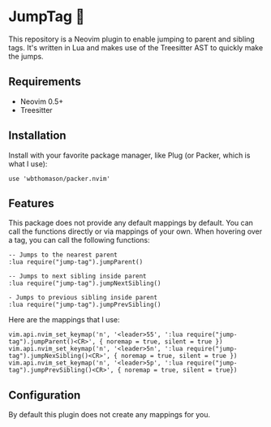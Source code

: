 # JumpTag 🏃

This repository is a Neovim plugin to enable jumping to parent and sibling tags. It's written in Lua and makes use of the Treesitter AST to quickly make the jumps.

## Requirements

- Neovim 0.5+
- Treesitter

## Installation

Install with your favorite package manager, like Plug (or Packer, which is what I use):

```
use 'wbthomason/packer.nvim'
```

## Features

This package does not provide any default mappings by default. You can call the functions directly or via mappings of your own. When hovering over a tag, you can call the following functions:

```
-- Jumps to the nearest parent
:lua require("jump-tag").jumpParent()

-- Jumps to next sibling inside parent
:lua require("jump-tag").jumpNextSibling()

- Jumps to previous sibling inside parent
:lua require("jump-tag").jumpPrevSibling()
```

Here are the mappings that I use:

```
vim.api.nvim_set_keymap('n', '<leader>55', ':lua require("jump-tag").jumpParent()<CR>', { noremap = true, silent = true })
vim.api.nvim_set_keymap('n', '<leader>5n', ':lua require("jump-tag").jumpNexSibling()<CR>', { noremap = true, silent = true })
vim.api.nvim_set_keymap('n', '<leader>5p', ':lua require("jump-tag").jumpPrevSibling()<CR>', { noremap = true, silent = true})
```

## Configuration

By default this plugin does not create any mappings for you.
